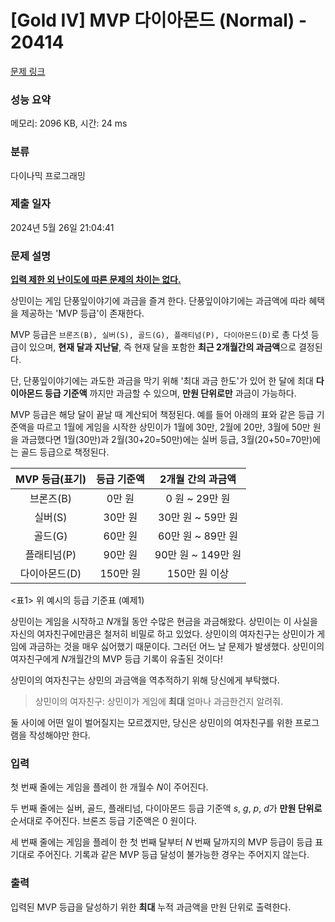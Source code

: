 # [Gold IV] MVP 다이아몬드 (Normal) - 20414 

[문제 링크](https://www.acmicpc.net/problem/20414) 

### 성능 요약

메모리: 2096 KB, 시간: 24 ms

### 분류

다이나믹 프로그래밍

### 제출 일자

2024년 5월 26일 21:04:41

### 문제 설명

<p><u><strong>입력 제한 외 난이도에 따른 문제의 차이는 없다.</strong></u></p>

<p>상민이는 게임 단풍잎이야기에 과금을 즐겨 한다. 단풍잎이야기에는 과금액에 따라 혜택을 제공하는 'MVP 등급'이 존재한다.</p>

<p>MVP 등급은 <code>브론즈(B), 실버(S), 골드(G), 플래티넘(P), 다이아몬드(D)</code>로 총 다섯 등급이 있으며, <strong>현재 달과 지난달</strong>, 즉 현재 달을 포함한 <strong>최근 2개월간의 과금액</strong>으로 결정된다.</p>

<p>단, 단풍잎이야기에는 과도한 과금을 막기 위해 '최대 과금 한도'가 있어 한 달에 최대 <strong>다이아몬드 등급 기준액</strong> 까지만 과금할 수 있으며, <strong>만원 단위로만</strong> 과금이 가능하다.</p>

<p>MVP 등급은 해당 달이 끝날 때 계산되어 책정된다. 예를 들어 아래의 표와 같은 등급 기준액을 따르고 1월에 게임을 시작한 상민이가 1월에 30만, 2월에 20만, 3월에 50만 원을 과금했다면 1월(30만)과 2월(30+20=50만)에는 실버 등급, 3월(20+50=70만)에는 골드 등급으로 책정된다.</p>

<table class="table table-bordered">
	<thead>
		<tr>
			<th align="center">MVP 등급(표기)</th>
			<th align="center">등급 기준액</th>
			<th align="center">2개월 간의 과금액</th>
		</tr>
	</thead>
	<tbody>
		<tr>
			<td align="center">브론즈(B)</td>
			<td align="center">0만 원</td>
			<td align="center">0 원 ~ 29만 원</td>
		</tr>
		<tr>
			<td align="center">실버(S)</td>
			<td align="center">30만 원</td>
			<td align="center">30만 원 ~ 59만 원</td>
		</tr>
		<tr>
			<td align="center">골드(G)</td>
			<td align="center">60만 원</td>
			<td align="center">60만 원 ~ 89만 원</td>
		</tr>
		<tr>
			<td align="center">플래티넘(P)</td>
			<td align="center">90만 원</td>
			<td align="center">90만 원 ~ 149만 원</td>
		</tr>
		<tr>
			<td align="center">다이아몬드(D)</td>
			<td align="center">150만 원</td>
			<td align="center">150만 원 이상</td>
		</tr>
	</tbody>
</table>

<p><표1> 위 예시의 등급 기준표 (예제1)</p>

<p>상민이는 게임을 시작하고 <em>N</em>개월 동안 수많은 현금을 과금해왔다. 상민이는 이 사실을 자신의 여자친구에만큼은 철저히 비밀로 하고 있었다. 상민이의 여자친구는 상민이가 게임에 과금하는 것을 매우 싫어했기 때문이다. 그러던 어느 날 문제가 발생했다. 상민이의 여자친구에게 <em>N</em>개월간의 MVP 등급 기록이 유출된 것이다!</p>

<p>상민이의 여자친구는 상민의 과금액을 역추적하기 위해 당신에게 부탁했다.</p>

<blockquote>
<p>상민이의 여자친구: 상민이가 게임에 <strong>최대</strong> 얼마나 과금한건지 알려줘.</p>
</blockquote>

<p>둘 사이에 어떤 일이 벌어질지는 모르겠지만, 당신은 상민이의 여자친구를 위한 프로그램을 작성해야만 한다.</p>

### 입력 

 <p>첫 번째 줄에는 게임을 플레이 한 개월수 <em>N</em>이 주어진다.</p>

<p>두 번째 줄에는 실버, 골드, 플래티넘, 다이아몬드 등급 기준액 <em>s</em>, <em>g</em>, <em>p</em>, <em>d</em>가 <strong>만원 단위로</strong> 순서대로 주어진다. 브론즈 등급 기준액은 0 원이다.</p>

<p>세 번째 줄에는 게임을 플레이 한 첫 번째 달부터 <em>N</em> 번째 달까지의 MVP 등급이 등급 표기대로 주어진다. 기록과 같은 MVP 등급 달성이 불가능한 경우는 주어지지 않는다.</p>

### 출력 

 <p>입력된 MVP 등급을 달성하기 위한 <strong>최대</strong> 누적 과금액을 만원 단위로 출력한다.</p>

